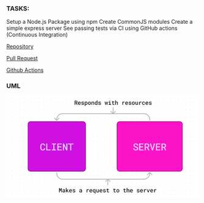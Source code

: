 
### TASKS:
Setup a Node.js Package using npm
Create CommonJS modules
Create a simple express server
See passing tests via CI using GitHub actions (Continuous Integration)

[Repository](https://github.com/Mandamarie90/server-deployment-practice)

[Pull Request](https://github.com/Mandamarie90/server-deployment-practice/pull/1)

[Github Actions](https://github.com/Mandamarie90/server-deployment-practice/actions)

### UML
![UML](./images/uml.png)
